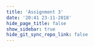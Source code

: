 ```yaml
---
title: 'Assignment 3'
date: '20:41 23-11-2018'
hide_page_title: false
show_sidebar: true
hide_git_sync_repo_link: false
---
```

